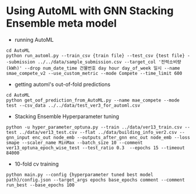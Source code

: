 # Using AutoML with GNN Stacking Ensemble meta model 

- running AutoML
```
cd AutoML
python run_automl.py --train_csv {train file} --test_csv {test file} --submission ../../data/sample_submission.csv --target_col '전력소비량(kWh)' --drop num_date_time 건물번호 day hour day_of_week 일시 --name smae_compete_v2 --use_custom_metric --mode Compete --time_limit 600
```
- getting automl's out-of-fold predictions
```
cd AutoML
python get_oof_prediction_from_AutoML.py --name mae_compete --mode test --csv_data ../../data/test_ver3_for_automl.csv
```
- Stacking Ensemble Hyperparameter tuning
```
python -u hyper_parameter_optuna.py --train ../data/ver13_train.csv --test ../data/ver13_test.csv --flat ../data/building_info_ver2.csv --gnn_input enc_out node_emb --outputs_after_gnn enc_out node_emb --loss smape --scaler_name MinMax --batch_size 10 --comment ver13_optuna_epoch_wise_test --test_ratio 0.3  --epochs 15 --timeout 84000
```
- 10-fold cv training
```
python main.py --config {hyperparameter tuned best model path}/config.json --target_args epochs base_epochs comment --comment run_best --base_epochs 100
```
